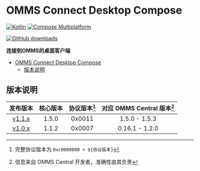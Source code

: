 # OMMS Connect Desktop Compose

[![Kotlin](https://img.shields.io/badge/5688_lines-Kotlin-7954F6?logo=kotlin)](https://kotlinlang.org/)
[![Compose Multiplatform](https://img.shields.io/badge/Compose_Multiplatform_UI-5383EC?logo=jetpackcompose&logoColor=ffffff)](https://www.jetbrains.com/lp/compose-multiplatform/)

[![GitHub downloads](https://img.shields.io/github/downloads/OhMyMinecraftServer/OMMS-Connect-Desktop-Compose/total?label=Github%20Downloads&logo=github)](https://github.com/OhMyMinecraftServer/OMMS-Connect-Desktop-Compose/releases)

**连接到OMMS的桌面客户端**

<!-- TOC -->
* [OMMS Connect Desktop Compose](#omms-connect-desktop-compose)
  * [版本说明](#版本说明)
<!-- TOC -->

## 版本说明
|                                                  发布版本                                                  | 核心版本  | 协议版本[^1] | 对应 OMMS Central 版本[^2] |
|:------------------------------------------------------------------------------------------------------:|:-----:|:--------:|:----------------------:|
|   [v1.1.x](https://github.com/OhMyMinecraftServer/OMMS-Connect-Desktop-Compose/releases/tag/v1.1.3)    | 1.5.0 |  0x0011  |     1.5.0 - 1.5.3      |
| [v1.0.x](https://github.com/OhMyMinecraftServer/OMMS-Connect-Desktop-Compose/releases/tag/v1.0.0-beta) | 1.1.2 |  0x0007  |     0.16.1 - 1.2.0     |

[^1]: 完整协议版本为 `0xc0000000 + ${协议版本}`

[^2]: 信息来自 OMMS Central 开发者，准确性由其负责
